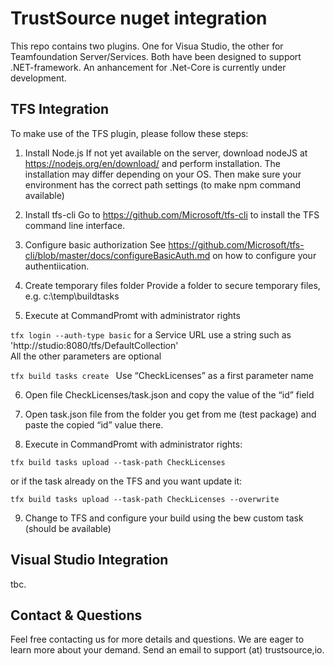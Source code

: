 # TrustSource nuget integration

This repo contains two plugins. One for Visua Studio, the other for Teamfoundation Server/Services. Both have been designed to support .NET-framework. An anhancement for .Net-Core is currently under development.

## TFS Integration

To make use of the TFS plugin, please follow these steps:

1.	Install Node.js
If not yet available on the server, download nodeJS at https://nodejs.org/en/download/ and perform installation. The installation may differ depending on your OS. Then make sure your environment has the correct path settings (to make npm command available)

2.	Install tfs-cli
Go to https://github.com/Microsoft/tfs-cli to install the TFS command line interface.

3.	Configure basic authorization
See https://github.com/Microsoft/tfs-cli/blob/master/docs/configureBasicAuth.md on how to configure your authentiication.

4.	Create temporary files folder 
Provide a folder to secure temporary files, e.g. c:\temp\buildtasks

5.	Execute at CommandPromt with administrator rights

  `tfx login --auth-type basic`
  for a Service URL use a string such as 'http://studio:8080/tfs/DefaultCollection'  
  All the other parameters are optional

  `tfx build tasks create `
  Use “CheckLicenses” as a first parameter name

6.	Open file CheckLicenses/task.json and copy the value of the “id” field

7.	Open task.json file from the folder you get from me (test package) and paste the copied “id” value there.

8.	Execute in CommandPromt with administrator rights:

 ` tfx build tasks upload --task-path CheckLicenses `
 
 or if the task already on the TFS and you want update it:
 
 `tfx build tasks upload --task-path CheckLicenses --overwrite`
    
9.	Change to TFS and configure your build using the bew custom task (should be available)

## Visual Studio Integration

tbc.

## Contact & Questions

Feel free contacting us for more details and questions. We are eager to learn more about your demand. Send an email to support (at) trustsource,io. 

